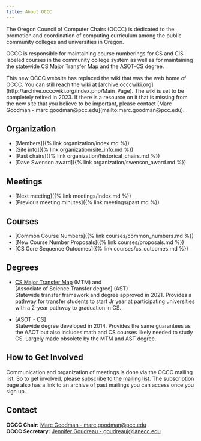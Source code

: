 ```yaml
---
title: About OCCC
---
```



The Oregon Council of Computer Chairs (OCCC) is dedicated to the promotion and coordination
of computing curriculum among the public community colleges and universities in Oregon.

OCCC is responsible for maintaining course numberings for CS and CIS labeled courses in
the community college system as well as for maintaining the statewide CS Major
Transfer Map and the ASOT-CS degree.

<div class="alert alert-warning" markdown="1">
This new OCCC website has replaced the wiki that was the web home of OCCC. You can still
reach the wiki at [archive.occcwiki.org](http://archive.occcwiki.org/index.php/Main_Page).
The wiki is set to be completely retired in 2023. If there is a resource on it that is
missing from the new site that you believe to be important, please contact
[Marc Goodman - marc.goodman@pcc.edu](mailto:marc.goodman@pcc.edu).
</div>

<div class="twocols"><section markdown="1">

## Organization

* [Members]({% link organization/index.md %})
* [Site info]({% link organization/site_info.md %})
* [Past chairs]({% link organization/historical_chairs.md %})
* [Dave Swenson award]({% link organization/swenson_award.md %})

## Meetings

* [Next meeting]({% link meetings/index.md %})
* [Previous meeting minutes]({% link meetings/past.md %})

</section><section markdown="1">

## Courses

* [Common Course Numbers]({% link courses/common_numbers.md %})
* [New Course Number Proposals]({% link courses/proposals.md %})
* [CS Core Sequence Outcomes]({% link courses/cs_outcomes.md %})

## Degrees

* [CS Major Transfer Map] (MTM) and  
  [Associate of Science Transfer degree]  (AST)  
  Statewide transfer framework and degree approved in 2021. Provides a pathway for transfer students
  to start Jr year at participating universities with a 2-year pathway to graduation in CS.

* [ASOT - CS]  
  Statewide degree developed in 2014. Provides the same guarantees as the AAOT but also includes math
  and CS courses likely needed to study CS. Largely made obsolete by the MTM and AST degree.

    [CS Major Transfer Map]:https://www.oregon.gov/highered/about/transfer/Documents/Transfer-Resources/Transfer%20MOUs/FINAL%20CS%20MOU%204.28.22.pdf

 <!--  This is no long valid and I can't find a valid entry JG  [Associate of Science Transfer degree]:https://www.oregon.gov/highered/institutions-programs/ccwd/Documents/Transfer%20Documents%20for%20Academic%20Program%20Approval%20Page/AAT.AST%20Master%20Document%20with%20MTMs.pdf

    [ASOT - CS]:https://www.oregon.gov/highered/institutions-programs/ccwd/SiteAssets/Pages/community-college-program-approval/Associate%20of%20Science%20Oregon%20Transfer%20in%20Computer%20Science%20(ASOT-CS).docx  -->

</section></div>

## How to Get Involved

Communication and organization of meetings is done via the OCCC mailing list. So to get involved, please [subscribe to the mailing list](https://it.engineering.oregonstate.edu/mailman/listinfo/occc). The subscription page also has a link to an archive of past mailings you can access once you sign up.

## Contact

**OCCC Chair:** [Marc Goodman - marc.goodman@pcc.edu](mailto:marc.goodman@pcc.edu)  
**OCCC Secretary:** [Jennifer Goudreau - goudreauj@lanecc.edu](mailto:goudreauj@lanecc.edu)
